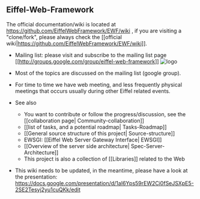## Eiffel-Web-Framework ##

The official documentation/wiki is located at https://github.com/EiffelWebFramework/EWF/wiki , if you are visiting a "clone/fork", please always check the [[official wiki|https://github.com/EiffelWebFramework/EWF/wiki]]. 


- Mailing list: please visit and subscribe to the mailing list page [[http://groups.google.com/group/eiffel-web-framework]]  ![logo](http://groups.google.com/intl/en/images/logos/groups_logo_sm.gif)
- Most of the topics are discussed on the mailing list (google group). 
- For time to time we have web meeting, and less frequently physical meetings that occurs usually during other Eiffel related events.

- See also
   - You want to contribute or follow the progress/discussion, see the [[collaboration page| Community-collaboration]]
   - [[list of tasks, and a potential roadmap| Tasks-Roadmap]]
   - [[General source structure of this project| Source-structure]]
   - EWSGI: [[Eiffel Web Server Gateway Interface| EWSGI]]
   - [[Overview of the server side architecture| Spec-Server-Architecture]]
   - This project is also a collection of [[Libraries]] related to the Web

- This wiki needs to be updated, in the meantime, please have a look at the presentation: https://docs.google.com/presentation/d/1aI6Yps59rEW2Ci0fSeJSXpE5-2SE2Tesyj2yu1cuQKk/edit
